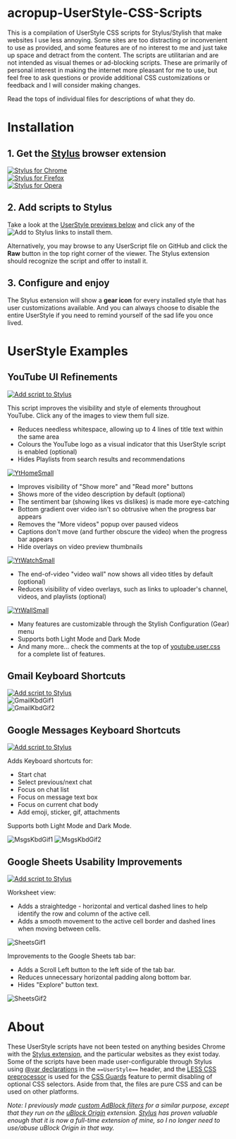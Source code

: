 # acropup-UserStyle-CSS-Scripts
This is a compilation of UserStyle CSS scripts for Stylus/Stylish that make websites I use less annoying. Some sites are too distracting or inconvenient to use as provided, and some features are of no interest to me and just take up space and detract from the content. The scripts are utilitarian and are not intended as visual themes or ad-blocking scripts. These are primarily of personal interest in making the internet more pleasant for me to use, but feel free to ask questions or provide additional CSS customizations or feedback and I will consider making changes.

Read the tops of individual files for descriptions of what they do.

# Installation

## 1. Get the [Stylus] browser extension
[![Stylus for Chrome](https://img.shields.io/badge/Get_Stylus_for-Chrome-blue.svg)][StylusChrome]<br>
[![Stylus for Firefox](https://img.shields.io/badge/Get_Stylus_for-Firefox-orange.svg)][StylusFirefox]<br>
[![Stylus for Opera](https://img.shields.io/badge/Get_Stylus_for-Opera-red.svg)][StylusOpera]

## 2. Add scripts to Stylus
Take a look at the [UserStyle previews below](#UserStyle-Examples) and click any of the ![Add to Stylus](https://img.shields.io/badge/Add_to_Stylus-555555.svg) links to install them.

Alternatively, you may browse to any UserScript file on GitHub and click the **Raw** button in the top right corner of the viewer. The Stylus extension should recognize the script and offer to install it.

## 3. Configure and enjoy
The Stylus extension will show a **gear icon** for every installed style that has user customizations available. And you can always choose to disable the entire UserStyle if you need to remind yourself of the sad life you once lived.

# UserStyle Examples

## YouTube UI Refinements

[![Add script to Stylus](https://img.shields.io/badge/Add_to_Stylus-youtube.user.css-238b8b.svg)][RawYoutube]<br>

This script improves the visibility and style of elements throughout YouTube. Click any of the images to view them full size.
- Reduces needless whitespace, allowing up to 4 lines of title text within the same area
- Colours the YouTube logo as a visual indicator that this UserStyle script is enabled (optional)
- Hides Playlists from search results and recommendations

[![YtHomeSmall]][YtHome]<br>

- Improves visibility of "Show more" and "Read more" buttons
- Shows more of the video description by default (optional)
- The sentiment bar (showing likes vs dislikes) is made more eye-catching
- Bottom gradient over video isn't so obtrusive when the progress bar appears
- Removes the "More videos" popup over paused videos
- Captions don't move (and further obscure the video) when the progress bar appears
- Hide overlays on video preview thumbnails

[![YtWatchSmall]][YtWatch]<br>

- The end-of-video "video wall" now shows all video titles by default (optional)
- Reduces visibility of video overlays, such as links to uploader's channel, videos, and playlists (optional)

[![YtWallSmall]][YtWall]<br>

- Many features are customizable through the Stylish Configuration (Gear) menu
- Supports both Light Mode and Dark Mode
- And many more... check the comments at the top of [youtube.user.css][RawYoutube] for a complete list of features.

## Gmail Keyboard Shortcuts
[![Add script to Stylus](https://img.shields.io/badge/Add_to_Stylus-gmail--kbd--shortcuts.user.css-238b8b.svg)][RawGmailKbd]<br>
![GmailKbdGif1]<br>
![GmailKbdGif2]<br>

## Google Messages Keyboard Shortcuts
[![Add script to Stylus](https://img.shields.io/badge/Add_to_Stylus-google--messages--kbd--shortcuts.user.css-238b8b.svg)][RawMsgsKbd]<br>

Adds Keyboard shortcuts for:
- Start chat
- Select previous/next chat
- Focus on chat list
- Focus on message text box
- Focus on current chat body
- Add emoji, sticker, gif, attachments

Supports both Light Mode and Dark Mode.

![MsgsKbdGif1]
![MsgsKbdGif2]


## Google Sheets Usability Improvements
[![Add script to Stylus](https://img.shields.io/badge/Add_to_Stylus-google--sheets--straightedge.user.css-238b8b.svg)][RawSheets]<br>

Worksheet view:
- Adds a straightedge - horizontal and vertical dashed lines to help identify the row and column of the active cell.
- Adds a smooth movement to the active cell border and dashed lines when moving between cells.

![SheetsGif1]

Improvements to the Google Sheets tab bar:
- Adds a Scroll Left button to the left side of the tab bar.
- Reduces unnecessary horizontal padding along bottom bar.
- Hides "Explore" button text.

![SheetsGif2]

# About
These UserStyle scripts have not been tested on anything besides Chrome with the [Stylus extension][StylusChrome], and the particular websites as they exist today. Some of the scripts have been made user-configurable through Stylus using [@var declarations][StylusVar] in the `==UserStyle==` header, and the [LESS CSS preprocessor][LESS] is used for the [CSS Guards] feature to permit disabling of optional CSS selectors. Aside from that, the files are pure CSS and can be used on other platforms.

*Note: I previously made [custom AdBlock filters] for a similar purpose, except that they run on the [uBlock Origin] extension. [Stylus] has proven valuable enough that it is now a full-time extension of mine, so I no longer need to use/abuse uBlock Origin in that way.*

[Stylus]: https://add0n.com/stylus.html
[StylusChrome]: https://chrome.google.com/webstore/detail/stylus/clngdbkpkpeebahjckkjfobafhncgmne
[StylusFirefox]: https://addons.mozilla.org/en-US/firefox/addon/styl-us/
[StylusOpera]: https://addons.opera.com/en/extensions/details/stylus/

[StylusVar]: https://github.com/openstyles/stylus/wiki/UserCSS-authors#var
[LESS]: http://lesscss.org/
[CSS Guards]: http://lesscss.org/features/#css-guards-feature

[RawYoutube]: https://raw.githubusercontent.com/acropup/acropup-UserStyle-CSS-Scripts/master/youtube.user.css
[RawGmailKbd]: https://raw.githubusercontent.com/acropup/acropup-UserStyle-CSS-Scripts/master/gmail-kbd-shortcuts.user.css
[RawMsgsKbd]: https://raw.githubusercontent.com/acropup/acropup-UserStyle-CSS-Scripts/master/google-messages-kbd-shortcuts.user.css
[RawSheets]: https://raw.githubusercontent.com/acropup/acropup-UserStyle-CSS-Scripts/master/google-sheets-straightedge.user.css

[YtHome]: ./images/yt_homepage.webp?raw=true "YouTube homepage before and after"
[YtWatch]: ./images/yt_watch.webp?raw=true "YouTube watch page before and after"
[YtWall]: ./images/yt_videowall.webp?raw=true "YouTube video wall before and after"
[YtHomeSmall]: ./images/yt_homepage_small.gif "YouTube homepage before and after"
[YtWatchSmall]: ./images/yt_watch_small.gif "YouTube watch page before and after"
[YtWallSmall]: ./images/yt_videowall_small.gif "YouTube video wall before and after"
[GmailKbdGif1]: ./images/gmail_read_view.gif "Gmail read mail view before and after"
[GmailKbdGif2]: ./images/gmail_inbox.gif "Gmail inbox before and after"
[MsgsKbdGif1]: ./images/messages_contacts.gif "Google Messages contact list before and after"
[MsgsKbdGif2]: ./images/messages_textbox.gif "Google Messages text box before and after"
[SheetsGif1]: ./images/sheets_straightedge.gif "Google Sheets straightedge for active selection"
[SheetsGif2]: ./images/sheets_tab_row.gif "Google Sheets tab row improvements"

[custom AdBlock filters]: https://github.com/acropup/acropup-AdBlock-Filters
[uBlock Origin]: https://chrome.google.com/webstore/detail/ublock-origin/cjpalhdlnbpafiamejdnhcphjbkeiagm
